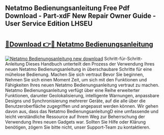 ## Netatmo Bedienungsanleitung Free Pdf Download - Part-xdF New Repair Owner Guide - User Service Edition LHSEU

# <h2><a href="http://df1rkgr.blite.top/?on=Netatmo+Bedienungsanleitung">🔗Download 👉🔴 Netatmo Bedienungsanleitung</a></h2>

[![Netatmo Bedienungsanleitung new download](https://i.imgur.com/lujVjoI.png)](http://df1rkgr.blite.top/?on=Netatmo+Bedienungsanleitung)
Schritt-für-Schritt-Anleitung Dieses Handbuch unterteilt den Prozess der Verwendung Ihres neuen Netatmo Bedienungsanleitung in überschaubare Schritte für eine mühelose Bedienung. Machen Sie sich vertraut Bevor Sie beginnen, Nehmen Sie sich einen Moment Zeit, um sich mit den Funktionen und Fähigkeiten Ihres neuen Netatmo Bedienungsanleitung vertraut zu machen. Netatmo Bedienungsanleitung verfügt über eine Reihe erweiterter Funktionen, darunter Geolokalisierung, intelligente Warnungen, anpassbare Designs und Synchronisierung mehrerer Geräte, auf die alle über die Benutzeroberfläche zugegriffen und angepasst werden können. Wir gehen davon aus, dass das Netatmo BedienungsanleitungD eine umfassende und leicht verständliche Ressource auf Ihrem Weg zur Beherrschung der Verwendung Ihres neuen Gadgets war. Sollten Sie Hilfe oder Klärung benötigen, zögern Sie bitte nicht, unser Support-Team zu kontaktieren.
